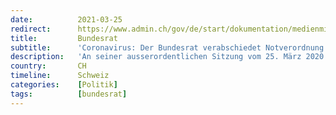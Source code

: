 ```yaml
---
date:          2021-03-25
redirect:      https://www.admin.ch/gov/de/start/dokumentation/medienmitteilungen.msg-id-78572.html
title:         Bundesrat
subtitle:      'Coronavirus: Der Bundesrat verabschiedet Notverordnung zur Gewährung von Krediten mit Solidarbürgschaften des Bundes'
description:   'An seiner ausserordentlichen Sitzung vom 25. März 2020 hat sich der Bundesrat mit der Liquiditätshilfe für KMU befasst. Diese sollen raschen Zugang zu Krediten für die Überbrückung von Corona-bedingten Liquiditätsengpässen erhalten. Die Kredite können am besten bei der Hausbank beantragt werden. Sie werden vom Bund abgesichert. Die entsprechende Verordnung tritt am 26. März 2020 in Kraft; ab diesem Zeitpunkt können Kreditgesuche gestellt werden.'
country:       CH
timeline:      Schweiz
categories:    [Politik]
tags:          [bundesrat]
---
```

